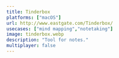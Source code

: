 ```yaml
---
title: Tinderbox
platforms: ["macOS"]
url: http://www.eastgate.com/Tinderbox/
usecases: ["mind mapping","notetaking"]
image: tinderbox.webp
description: "Tool for notes."
multiplayer: false
---
```

